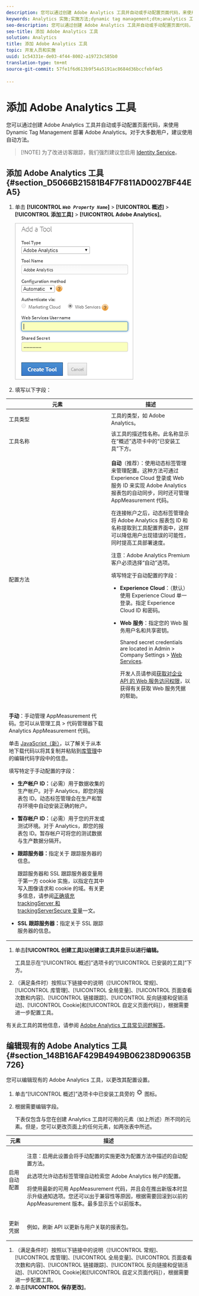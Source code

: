 ```yaml
---
description: 您可以通过创建 Adobe Analytics 工具并自动或手动配置页面代码，来使用 Dynamic Tag Management 部署 Adobe Analytics。对于大多数用户，建议使用自动方法。
keywords: Analytics 实施;实施方法;dynamic tag management;dtm;analytics 工具;属性;工具类型;工具名称;配置方法;analytics premium;evar;事件
seo-description: 您可以通过创建 Adobe Analytics 工具并自动或手动配置页面代码，来使用 Dynamic Tag Management 部署 Adobe Analytics。对于大多数用户，建议使用自动方法。
seo-title: 添加 Adobe Analytics 工具
solution: Analytics
title: 添加 Adobe Analytics 工具
topic: 开发人员和实施
uuid: 1c54331e-de03-4f44-8002-a19723c585b0
translation-type: tm+mt
source-git-commit: 57fe1f6d613b9f54a5191ac8684d36bccfebf4e5

---
```



# 添加 Adobe Analytics 工具

您可以通过创建 Adobe Analytics 工具并自动或手动配置页面代码，来使用 Dynamic Tag Management 部署 Adobe Analytics。对于大多数用户，建议使用自动方法。

> [!NOTE] 为了改进访客跟踪，我们强烈建议您启用 [Identity Service](https://marketing.adobe.com/resources/help/en_US/mcvid/)。

## 添加 Adobe Analytics 工具 {#section_D5066B21581B4F7F811AD0027BF44EA5}

1. 单击 **[!UICONTROL *`Web Property Name`*]** &gt; **[!UICONTROL 概述]** &gt; **[!UICONTROL 添加工具]** &gt; **[!UICONTROL Adobe Analytics]**。

   ![](assets/dtm-add-analytics-tool.png)

1. 填写以下字段：

<table id="table_1CFB53FE72E74CCB8CAA5D4E3873D286"> 
 <thead> 
  <tr> 
   <th colname="col1" class="entry"> 元素 </th> 
   <th colname="col2" class="entry"> 描述 </th> 
  </tr> 
 </thead>
 <tbody> 
  <tr> 
   <td colname="col1"> <p>工具类型 </p> </td> 
   <td colname="col2">工具的类型，如 <span class="keyword">Adobe Analytics</span>。 </td> 
  </tr> 
  <tr> 
   <td colname="col1"> <p>工具名称 </p> </td> 
   <td colname="col2">该工具的描述性名称。此名称显示在“<span class="wintitle">概述</span>”选项卡中的“<span class="wintitle">已安装工具</span>”下方。 </td> 
  </tr> 
  <tr> 
   <td colname="col1" morerows="1"> <p>配置方法 </p> </td> 
   <td colname="col2"> <p> <b>自动</b>（推荐）：使用动态标签管理来管理配置。这种方法可通过 <span class="keyword">Experience Cloud</span> 登录或 Web 服务 ID 来实现 <span class="keyword">Adobe Analytics</span> 报表包的自动同步，同时还可管理 AppMeasurement 代码。 </p> <p>在连接帐户之后，动态标签管理会将 <span class="keyword">Adobe Analytics</span> 报表包 ID 和名称提取到工具配置界面中，这样可以降低用户出现错误的可能性，同时提高工具部署速度。 </p> <p> <p>注意：<span class="wintitle">Adobe Analytics Premium</span> 客户必须选择“<span class="keyword">自动</span>”选项。 </p> </p> <p>填写特定于自动配置的字段： </p> 
    <ul id="ul_8D9797B01E444B9C85B862A9F96B447C"> 
     <li id="li_0AC84C1F37B24C658F2178E50ECCC4B0"> <p> <b>Experience Cloud</b>：（默认）使用 <span class="keyword">Experience Cloud</span> 单一登录。指定 Experience Cloud ID 和密码。 </p> </li> 
     <li id="li_6C80468835D04CC09F4AEC46D1300310"> <p><b>Web 服务</b>：指定您的 Web 服务用户名和共享密钥。 </p> <p>Shared secret credentials are located in <span class="uicontrol"> Admin </span> &gt; <span class="uicontrol"> Company Settings</span> &gt; <a href="https://docs.adobe.com/content/help/en/analytics/admin/company-settings/web-services-admin.html"> Web Services</a>. </p> <p>开发人员请参阅<a href="https://marketing.adobe.com/developer/en_US/get-started/enterprise-api/c-get-web-service-access-to-the-enterprise-api">获取对企业 API 的 Web 服务访问权限</a>，以获得有关获取 Web 服务凭据的帮助。 </p> </li> 
    </ul> </td> 
  </tr> 
  <tr> 
   <td colname="col2"> <p> <b>手动</b>：手动管理 AppMeasurement 代码。您可以从<span class="keyword"></span>管理工具<span class="keyword"> &gt; </span>代码管理器<span class="ignoretag"><span class="uicontrol">下载 </span>Analytics<span class="uicontrol"> </span>AppMeasurement</span> 代码。 </p> <p>单击 <a href="https://marketing.adobe.com/resources/help/en_US/sc/implement/appmeasure_mjs.html">JavaScript（新）</a>，以了解关于从本地下载代码以将其复制并粘贴到<a href="/help/implement/c-implement-with-dtm/c-aa-tool/library-management.md">库管理</a>中的<span class="wintitle">编辑代码</span>字段中的信息。 </p> <p>填写特定于手动配置的字段： </p> 
    <ul id="ul_CFB6CE78AEB743EF8B47BAAC42E2DB0A"> 
     <li id="li_5B7046CD95AB416F8C113B381A264D91"> <p><b>生产帐户 ID：</b>（必需）用于数据收集的生产帐户。对于 Analytics，即您的报表包 ID。动态标签管理会在生产和暂存环境中自动安装正确的帐户。 </p> </li> 
     <li id="li_14E840FD79A0451BABEDD15DC0584768"> <p><b>暂存帐户 ID：</b>（必需）用于您的开发或测试环境。对于 Analytics，即您的报表包 ID。暂存帐户可将您的测试数据与生产数据分隔开。 </p> </li> 
     <li id="li_69E6C6A41F5240E1ABE8ABE0B9D151FC"> <p><b> 跟踪服务器：</b>指定关于 跟踪服务器的信息。 </p> <p><span class="wintitle">跟踪服务器</span>和 <span class="wintitle">SSL 跟踪服务器</span>变量用于第一方 cookie 实施，以指定在其中写入图像请求和 cookie 的域。有关更多信息，请参阅<a href="https://helpx.adobe.com/analytics/kb/determining-data-center.html">正确填充 trackingServer 和 trackingServerSecure 变量</a>一文。 </p> </li> 
     <li id="li_1A7271C68205428F8CA5548A96CACBEC"> <p><b>SSL 跟踪服务器：</b>指定关于 SSL 跟踪服务器的信息。 </p> </li> 
    </ul> </td> 
  </tr> 
 </tbody> 
</table>

1. 单击&#x200B;**[!UICONTROL 创建工具]以创建该工具并显示以进行编辑。**

   工具显示在“[!UICONTROL 概述]”选项卡的“[!UICONTROL 已安装的工具]”下方。

1. （满足条件时）按照以下链接中的说明（[!UICONTROL 常规]、[!UICONTROL 库管理]、[!UICONTROL 全局变量]、[!UICONTROL 页面查看次数和内容]、[!UICONTROL 链接跟踪]、[!UICONTROL 反向链接和促销活动]、[!UICONTROL Cookie]和[!UICONTROL 自定义页面代码]），根据需要进一步配置工具。

有关此工具的其他信息，请参阅 [Adobe Analytics 工具常见问题解答](/help/implement/faq.md)。

## 编辑现有的 Adobe Analytics 工具 {#section_148B16AF429B4949B06238D90635B726}

您可以编辑现有的 Adobe Analytics 工具，以更改其配置设置。

1. 单击“[!UICONTROL 概述]”选项卡中已安装工具旁的 ![](assets/settings_gear.png) 图标。
1. 根据需要编辑字段。

   下表仅包含与您在创建 Analytics 工具时可用的元素（如上所述）所不同的元素。但是，您可以更改页面上的任何元素，如两张表中所述。

<table id="table_2B60CD109CFF4839AB7F91D61125EDFF"> 
 <thead> 
  <tr> 
   <th colname="col1" class="entry"> 元素 </th> 
   <th colname="col2" class="entry"> 描述 </th> 
  </tr> 
 </thead>
 <tbody> 
  <tr> 
   <td colname="col1"> <p>启用自动配置 </p> </td> 
   <td colname="col2"> <p>注意：启用此设置会将手动配置的实施更改为<span class="term">配置方法</span>中描述的自动配置方法。 </p> <p>此选项允许动态标签管理自动检索您 <span class="keyword">Adobe Analytics</span> 帐户的配置。 </p> <p>将使用最新的可用 AppMeasurement 代码，并且会在推出新版本时显示升级通知选项。您还可以出于兼容性等原因，根据需要回滚到以前的 AppMeasurement 版本。最多显示五个以前版本。 </p> </td> 
  </tr> 
  <tr> 
   <td colname="col1"> <p>更新凭据 </p> </td> 
   <td colname="col2"> <p>例如，刷新 API 以更新与用户关联的报表包。 </p> </td> 
  </tr> 
 </tbody> 
</table>

1. （满足条件时）按照以下链接中的说明（[!UICONTROL 常规]、[!UICONTROL 库管理]、[!UICONTROL 全局变量]、[!UICONTROL 页面查看次数和内容]、[!UICONTROL 链接跟踪]、[!UICONTROL 反向链接和促销活动]、[!UICONTROL Cookie]和[!UICONTROL 自定义页面代码]），根据需要进一步配置工具。
1. 单击&#x200B;**[!UICONTROL 保存更改]**。
